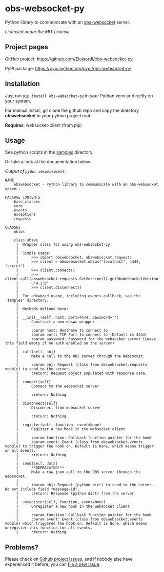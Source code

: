 # obs-websocket-py
Python library to communicate with an [obs-websocket](https://github.com/Palakis/obs-websocket) server.

_Licensed under the MIT License_

## Project pages

GitHub project: https://github.com/Elektordi/obs-websocket-py

PyPI package: https://pypi.python.org/pypi/obs-websocket-py

## Installation

Just run `pip install obs-websocket-py` in your Python venv or directly on your system.

For manual install, git clone the github repo and copy the directory **obswebsocket** in your python project root.

**Requires**: websocket-client (from pip)

## Usage

See python scripts in the [samples](https://github.com/Elektordi/obs-websocket-py/tree/master/samples) directory.

Or take a look at the documentation below:

_Output of `pydoc obswebsocket`:_

```
NAME
    obswebsocket - Python library to communicate with an obs-websocket server.

PACKAGE CONTENTS
    base_classes
    core
    events
    exceptions
    requests

CLASSES
    obsws
    
    class obsws
     |  Wrapper class for using obs-websocket-py
     |  
     |  Simple usage:
     |      >>> import obswebsocket, obswebsocket.requests
     |      >>> client = obswebsocket.obsws("localhost", 4444, "secret")
     |      >>> client.connect()
     |      >>> client.call(obswebsocket.requests.GetVersion()).getObsWebsocketVersion()
     |      u'4.1.0'
     |      >>> client.disconnect()
     |      
     |  For advanced usage, including events callback, see the 'samples' directory.
     |  
     |  Methods defined here:
     |  
     |  __init__(self, host, port=4444, password='')
     |      Construct a new obsws wrapper
     |      
     |      :param host: Hostname to connect to
     |      :param port: TCP Port to connect to (Default is 4444)
     |      :param password: Password for the websocket server (Leave this field empty if no auth enabled on the server)
     |  
     |  call(self, obj)
     |      Make a call to the OBS server through the Websocket.
     |      
     |      :param obj: Request (class from obswebsocket.requests module) to send to the server.
     |      :return: Request object populated with response data.
     |  
     |  connect(self)
     |      Connect to the websocket server
     |      
     |      :return: Nothing
     |  
     |  disconnect(self)
     |      Disconnect from websocket server
     |      
     |      :return: Nothing
     |  
     |  register(self, function, event=None)
     |      Register a new hook in the websocket client
     |      
     |      :param function: Callback function pointer for the hook
     |      :param event: Event (class from obswebsocket.events module) to trigger the hook on. Default is None, which means trigger on all events.
     |      :return: Nothing
     |  
     |  send(self, data)
     |      **DEPRACATED***
     |      Make a raw json call to the OBS server through the Websocket.
     |      
     |      :param obj: Request (python dict) to send to the server. Do not include field "message-id".
     |      :return: Response (python dict) from the server.
     |  
     |  unregister(self, function, event=None)
     |      Unregister a new hook in the websocket client
     |      
     |      :param function: Callback function pointer for the hook
     |      :param event: Event (class from obswebsocket.events module) which triggered the hook on. Default is None, which means unregister this function for all events.
     |      :return: Nothing
```

## Problems?

Please check on [Github project issues](https://github.com/Elektordi/obs-websocket-py/issues), and if nobody else have experienced it before, you can [file a new issue](https://github.com/Elektordi/obs-websocket-py/issues/new).


